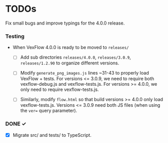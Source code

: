 # TODOs
Fix small bugs and improve typings for the 4.0.0 release.

### Testing
* When VexFlow 4.0.0 is ready to be moved to `releases/`
  - [ ] Add sub directories `releases/4.0.0`, `releases/3.0.9`, `releases/1.2.90` to organize different versions.
  - [ ] Modify `generate_png_images.js` lines ~31-43 to properly load VexFlow + tests. For versions <= 3.0.9, we need to require both vexflow-debug.js and vexflow-tests.js. For versions >= 4.0.0, we only need to require vexflow-tests.js.
  - [ ] Similarly, modify `flow.html` so that build versions >= 4.0.0 only load vexflow-tests.js. Versions <= 3.0.9 need both JS files (when using the `ver=` query parameter).


### DONE ✓
- [x] Migrate src/ and tests/ to TypeScript.